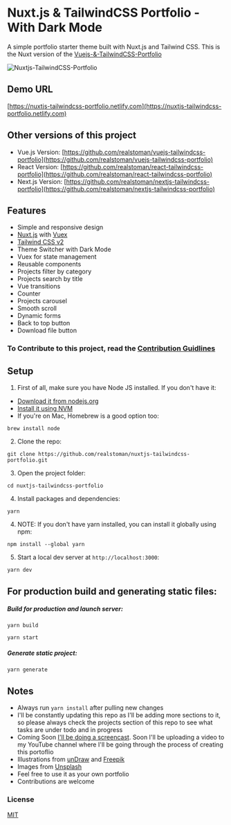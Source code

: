 # Nuxt.js & TailwindCSS Portfolio - With Dark Mode

A simple portfolio starter theme built with Nuxt.js and Tailwind CSS. This is the Nuxt version of the [Vuejs-&-TailwindCSS-Portfolio](https://github.com/realstoman/vuejs-tailwindcss-portfolio)

![Nuxtjs-TailwindCSS-Portfolio](https://user-images.githubusercontent.com/16396664/140901794-14c1db27-99b9-46d4-a954-4bb37c32ead4.JPG)

## Demo URL

[https://nuxtjs-tailwindcss-portfolio.netlify.com](https://nuxtjs-tailwindcss-portfolio.netlify.com)

## Other versions of this project

- Vue.js Version: [https://github.com/realstoman/vuejs-tailwindcss-portfolio](https://github.com/realstoman/vuejs-tailwindcss-portfolio)
- React Version: [https://github.com/realstoman/react-tailwindcss-portfolio](https://github.com/realstoman/react-tailwindcss-portfolio)
- Next.js Version: [https://github.com/realstoman/nextjs-tailwindcss-portfolio](https://github.com/realstoman/nextjs-tailwindcss-portfolio)

## Features

- Simple and responsive design
- [Nuxt.js](https://nuxtjs.org) with [Vuex](https://vuex.vuejs.org/)
- [Tailwind CSS v2](https://tailwindcss.com)
- Theme Switcher with Dark Mode
- Vuex for state management
- Reusable components
- Projects filter by category
- Projects search by title
- Vue transitions
- Counter
- Projects carousel
- Smooth scroll
- Dynamic forms
- Back to top button
- Download file button

### To Contribute to this project, read the [Contribution Guidlines](https://github.com/realstoman/nuxtjs-tailwindcss-portfolio/blob/main/CONTRIBUTING.md)

## Setup

1. First of all, make sure you have Node JS installed. If you don't have it:

- [Download it from nodejs.org](https://nodejs.org)
- [Install it using NVM ](https://github.com/nvm-sh/nvm)
- If you're on Mac, Homebrew is a good option too:

```
brew install node
```

2. Clone the repo:

```
git clone https://github.com/realstoman/nuxtjs-tailwindcss-portfolio.git
```

3. Open the project folder:

```
cd nuxtjs-tailwindcss-portfolio
```

4. Install packages and dependencies:

```
yarn
```

4. NOTE: If you don't have yarn installed, you can install it globally using npm:

```
npm install --global yarn
```

5. Start a local dev server at `http://localhost:3000`:

```
yarn dev
```

## For production build and generating static files:

##### Build for production and launch server:

```
yarn build
```

```
yarn start
```

##### Generate static project:

```
yarn generate
```

## Notes

- Always run `yarn install` after pulling new changes
- I'll be constantly updating this repo as I'll be adding more sections to it, so please always check the projects section of this repo to see what tasks are under todo and in progress
- Coming Soon [I'll be doing a screencast](https://www.youtube.com/realstoman). Soon I'll be uploading a video to my YouTube channel where I'll be going through the process of creating this portoflio
- Illustrations from [unDraw](https://undraw.co) and [Freepik](https://freepik.com)
- Images from [Unsplash](https://unsplash.com)
- Feel free to use it as your own portfolio
- Contributions are welcome

### License

[MIT](https://github.com/realstoman/nuxtjs-tailwindcss-portfolio/blob/main/LICENSE)
